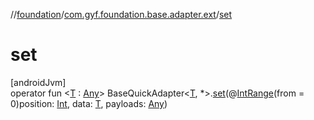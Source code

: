 //[foundation](../../index.md)/[com.gyf.foundation.base.adapter.ext](index.md)/[set](set.md)

# set

[androidJvm]\
operator fun &lt;[T](set.md) : [Any](https://kotlinlang.org/api/core/kotlin-stdlib/kotlin/-any/index.html)&gt; BaseQuickAdapter&lt;[T](set.md), *&gt;.[set](set.md)(@[IntRange](https://developer.android.com/reference/kotlin/androidx/annotation/IntRange.html)(from = 0)position: [Int](https://kotlinlang.org/api/core/kotlin-stdlib/kotlin/-int/index.html), data: [T](set.md), payloads: [Any](https://kotlinlang.org/api/core/kotlin-stdlib/kotlin/-any/index.html))